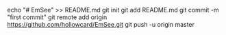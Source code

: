 echo "# EmSee" >> README.md
  git init
  git add README.md
  git commit -m "first commit"
  git remote add origin https://github.com/hollowcard/EmSee.git
  git push -u origin master
